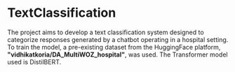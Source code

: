 # TextClassification
The project aims to develop a text classification system designed to categorize responses generated by a chatbot operating in a hospital setting.    To train the model, a pre-existing dataset from the HuggingFace platform, **"vidhikatkoria/DA_MultiWOZ_hospital"**, was used.  The Transformer model used is DistilBERT.
